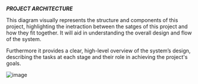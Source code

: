 ***PROJECT ARCHITECTURE***

This diagram visually represents the structure and components of this project, highlighting the inetraction between
the satges of this project and how they fit together. It will aid in understanding the overall design and flow of the system. 

Furthermore it provides a clear, high-level overview of the system’s design, describing the tasks at each stage and their role in achieving the project's goals.

![image](https://github.com/user-attachments/assets/600e0ffc-1c96-4e21-a465-9285ad27f13f)
